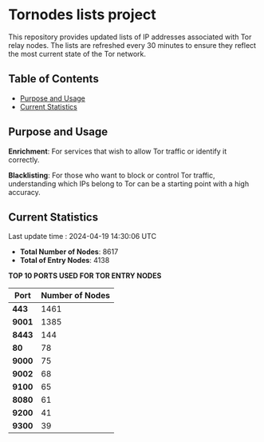 # Tornodes lists project

This repository provides updated lists of IP addresses associated with Tor relay nodes. The lists are refreshed every 30 minutes to ensure they reflect the most current state of the Tor network.

## Table of Contents

- [Purpose and Usage](#purpose-and-usage)
- [Current Statistics](#current-statistics)


## Purpose and Usage

**Enrichment**: For services that wish to allow Tor traffic or identify it correctly.

**Blacklisting**: For those who want to block or control Tor traffic, understanding which IPs belong to Tor can be a starting point with a high accuracy.

## Current Statistics

Last update time : 2024-04-19 14:30:06 UTC

- **Total Number of Nodes**: 8617
- **Total of Entry Nodes**: 4138

**TOP 10 PORTS USED FOR TOR ENTRY NODES**

| **Port** | **Number of Nodes** |
|------|-----------------|
| **443**   | 1461  |
| **9001**   | 1385  |
| **8443**   | 144  |
| **80**   | 78  |
| **9000**   | 75  |
| **9002**   | 68  |
| **9100**   | 65  |
| **8080**   | 61  |
| **9200**   | 41  |
| **9300**   | 39  |

